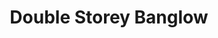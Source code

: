 ---
layout: post
categories: [sale, house, banglow]
title: "Double Storey Banglow"
price: "1 Crore, 40 Lac"
front: "4 Rooms"
address: "Waqas Town Near Jinah Town"
type: "BANGLOW FOR SALE"
area: "10 Marla"
---